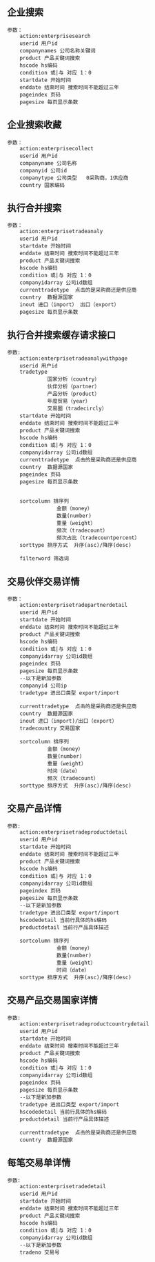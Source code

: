## 企业搜索
	参数：
		action:enterprisesearch
		userid 用户id
		companynames 公司名称关键词
		product 产品关键词搜索
		hscode hs编码
		condition 或|与 对应 1：0
		startdate 开始时间
		enddate 结束时间 搜索时间不能超过三年
		pageindex 页码
		pagesize 每页显示条数

## 企业搜索收藏
	参数：
		action:enterprisecollect
		userid 用户id
		companyname 公司名称
		companyid 公司id
		companytype 公司类型   0采购商，1供应商
		country 国家编码

##	执行合并搜索
	参数：
		action:enterprisetradeanaly
		userid 用户id
		startdate 开始时间
		enddate 结束时间 搜索时间不能超过三年
		product 产品关键词搜索
		hscode hs编码
		condition 或|与 对应 1：0
		companyidarray 公司id数组
		currenttradetype  点击的是采购商还是供应商
		country  数据源国家
		inout 进口（import） 出口（export）
		pagesize 每页显示条数

## 执行合并搜索缓存请求接口
	参数:
		action:enterprisetradeanalywithpage
		userid 用户id
		tradetype 
				 国家分析（country）
			 	 伙伴分析（partner）
			 	 产品分析（product）
			 	 年度贸易（year）
			 	 交易圈（tradecircly）
		startdate 开始时间
		enddate 结束时间 搜索时间不能超过三年
		product 产品关键词搜索
		hscode hs编码
		condition 或|与 对应 1：0
		companyidarray 公司id数组
		currenttradetype  点击的是采购商还是供应商
		country  数据源国家
		pageindex 页码
		pagesize 每页显示条数


		sortcolumn 排序列    
					金额（money）
					数量(number)
					重量（weight）
					频次（tradecount）
					频次占比（tradecountpercent）
		sorttype 排序方式  升序(asc)/降序(desc)
		
		filterword 筛选词



## 交易伙伴交易详情
	参数：
		action:enterprisetradepartnerdetail
		userid 用户id
		startdate 开始时间
		enddate 结束时间 搜索时间不能超过三年
		product 产品关键词搜索
		hscode hs编码
		condition 或|与 对应 1：0
		companyidarray 公司id数组
		pageindex 页码
		pagesize 每页显示条数
		--以下是新加参数
		companyid 公司ip
		tradetype 进出口类型 export/import

		currenttradetype  点击的是采购商还是供应商
		country  数据源国家
		inout 进口（import)/出口（export）
		tradecountry 交易国家

		sortcolumn 排序列   
				 金额（money）
				 数量(number)
				 重量（weight）
				 时间（date）
				 频次（tradecount）
		sorttype 排序方式  升序(asc)/降序(desc)

## 交易产品详情
	参数:
		action:enterprisetradeproductdetail
		userid 用户id
		startdate 开始时间
		enddate 结束时间 搜索时间不能超过三年
		product 产品关键词搜索
		hscode hs编码
		condition 或|与 对应 1：0
		companyidarray 公司id数组
		pageindex 页码
		pagesize 每页显示条数
		--以下是新加参数
		tradetype 进出口类型 export/import
		hscodedetail 当前行具体的hs编码
		productdetail 当前行产品具体描述

		sortcolumn 排序列    
					金额（money）
					数量(number)
					重量（weight）
					时间（date）
		sorttype 排序方式  升序(asc)/降序(desc)

## 交易产品交易国家详情
	参数:
		action:enterprisetradeproductcountrydetail
		userid 用户id
		startdate 开始时间
		enddate 结束时间 搜索时间不能超过三年
		product 产品关键词搜索
		hscode hs编码
		condition 或|与 对应 1：0
		companyidarray 公司id数组
		pageindex 页码
		pagesize 每页显示条数
		--以下是新加参数
		tradetype 进出口类型 export/import
		hscodedetail 当前行具体的hs编码
		productdetail 当前行产品具体描述		

		currenttradetype  点击的是采购商还是供应商
		country  数据源国家

## 每笔交易单详情
	参数:
		action:enterprisetradedetail
		userid 用户id
		startdate 开始时间
		enddate 结束时间 搜索时间不能超过三年
		product 产品关键词搜索
		hscode hs编码
		condition 或|与 对应 1：0
		companyidarray 公司id数组
		--以下是新加参数
		tradeno 交易号









